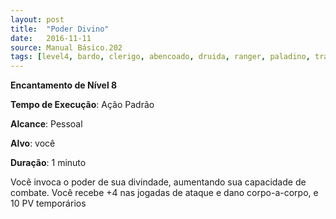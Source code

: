 ```yaml
---
layout: post
title:  "Poder Divino"
date:   2016-11-11
source: Manual Básico.202
tags: [level4, bardo, clerigo, abencoado, druida, ranger, paladino, transmutacao, padrao, pessoal, voce, minuto]
---
```


**Encantamento de Nível 8**

**Tempo de Execução**: Ação Padrão

**Alcance**: Pessoal

**Alvo**: você

**Duração**: 1 minuto

Você invoca o poder de sua divindade, aumentando sua capacidade de combate. 
Você recebe +4 nas jogadas de ataque e dano corpo-a-corpo, e 10 PV temporários
